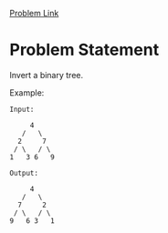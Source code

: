 [Problem Link](https://leetcode.com/explore/featured/card/june-leetcoding-challenge/539/week-1-june-1st-june-7th/3347/)

# Problem Statement

Invert a binary tree.

Example:

```
Input:

     4
   /   \
  2     7
 / \   / \
1   3 6   9

Output:

     4
   /   \
  7     2
 / \   / \
9   6 3   1
```


